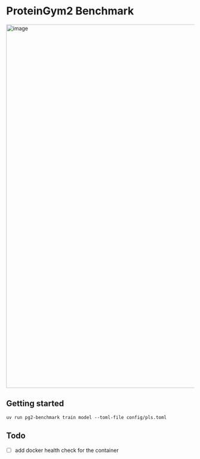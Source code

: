 # ProteinGym2 Benchmark

<img width="972" alt="image" src="https://github.com/user-attachments/assets/68328a2b-82c9-44b8-ab1b-ff9d97bc8bbc" />

## Getting started

```
uv run pg2-benchmark train model --toml-file config/pls.toml
```

## Todo

- [ ] add docker health check for the container
